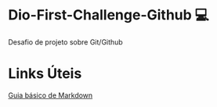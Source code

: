 # Dio-First-Challenge-Github 💻
Desafio de projeto sobre Git/Github

# Links Úteis
[Guia básico de Markdown](https://docs.pipz.com/central-de-ajuda/learning-center/guia-basico-de-markdown#open)
